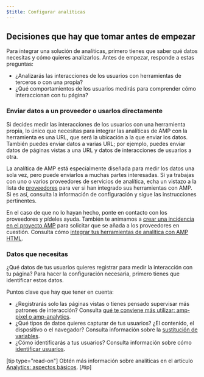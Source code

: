 ```yaml
---
$title: Configurar analíticas
---
```


## Decisiones que hay que tomar antes de empezar

Para integrar una solución de analíticas, primero tienes que saber qué datos necesitas
y cómo quieres analizarlos. Antes de empezar, responde a estas preguntas:

- ¿Analizarás las interacciones de los usuarios con herramientas de terceros
  o con una propia?
- ¿Qué comportamientos de los usuarios medirás para comprender cómo interaccionan con tu página?

### Enviar datos a un proveedor o usarlos directamente

Si decides medir las interacciones de los usuarios con una herramienta propia,
lo único que necesitas para integrar las analíticas de AMP con la herramienta es una URL,
que será la ubicación a la que enviar los datos.
También puedes enviar datos a varias URL;
por ejemplo, puedes enviar datos de páginas vistas a una URL
y datos de interacciones de usuarios a otra.

La analítica de AMP está especialmente diseñada para medir los datos una sola vez, pero puede enviarlos a muchas partes interesadas.
Si ya trabajas con uno o varios proveedores de servicios de analítica,
echa un vistazo a la lista de [proveedores](analytics-vendors.md) para ver si han integrado sus herramientas con AMP.
Si es así, consulta la información de configuración y sigue las instrucciones pertinentes.

En el caso de que no lo hayan hecho,
ponte en contacto con los proveedores y pídeles ayuda.
También te animamos a [crear una incidencia en el proyecto AMP](https://github.com/ampproject/amphtml/issues/new)
para solicitar que se añada a los proveedores en cuestión.
Consulta cómo
[integrar tus herramientas de analítica con AMP HTML](https://github.com/ampproject/amphtml/blob/master/extensions/amp-analytics/integrating-analytics.md).

### Datos que necesitas

¿Qué datos de tus usuarios quieres registrar para medir la interacción con tu página?
Para hacer la configuración necesaria, primero tienes que identificar estos datos.

Puntos clave que hay que tener en cuenta:

- ¿Registrarás solo las páginas vistas o tienes pensado supervisar más patrones de interacción?
  Consulta [qué te conviene más utilizar: amp-pixel o amp-analytics](analytics_basics.md#use-amp-pixel-or-amp-analytics).
- ¿Qué tipos de datos quieres capturar de tus usuarios? ¿El contenido,
  el dispositivo o el navegador? Consulta información sobre la [sustitución de variables](analytics_basics.md).
- ¿Cómo identificarás a tus usuarios? Consulta información sobre cómo [identificar usuarios](analytics_basics.md).

[tip type="read-on"]
Obtén más información sobre analíticas en el artículo [Analytics: aspectos básicos](analytics_basics.md).
[/tip]
